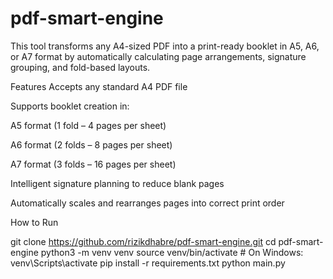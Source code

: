 # pdf-smart-engine

This tool transforms any A4-sized PDF into a print-ready booklet in A5, A6, or A7 format by automatically calculating page arrangements, signature grouping, and fold-based layouts.

Features Accepts any standard A4 PDF file

Supports booklet creation in:

A5 format (1 fold – 4 pages per sheet)

A6 format (2 folds – 8 pages per sheet)

A7 format (3 folds – 16 pages per sheet)

Intelligent signature planning to reduce blank pages

Automatically scales and rearranges pages into correct print order

How to Run

git clone https://github.com/rizikdhabre/pdf-smart-engine.git
cd pdf-smart-engine
python3 -m venv venv
source venv/bin/activate     # On Windows: venv\Scripts\activate
pip install -r requirements.txt
python main.py
